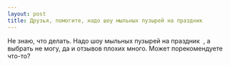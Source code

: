 ```yaml
---
layout: post 
title: Друзья, помогите, надо шоу мыльных пузырей на праздник ‌ ‌ 
--- 
```

Не знаю, что делать. Надо шоу мыльных пузырей на праздник ‌ ‌, а выбрать не могу, да и отзывов плохих много. Может порекомендуете что-то?
